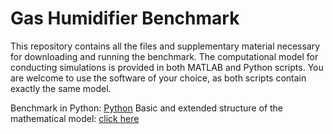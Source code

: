 # Gas Humidifier Benchmark
This repository contains all the files and supplementary material necessary for downloading and running the benchmark. The computational model for conducting simulations is provided in both MATLAB and Python scripts. You are welcome to use the software of your choice, as both scripts contain exactly the same model.

Benchmark in Python: [Python](Python)
Basic and extended structure of the mathematical model: [click here](Basic_and_extended_structure_of_the_mathematical_model.pdf)
